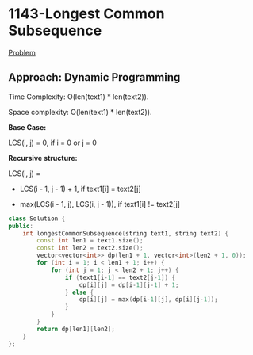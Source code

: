 # 1143-Longest Common Subsequence

[Problem](https://leetcode.com/problems/longest-common-subsequence/)

## Approach: Dynamic Programming

Time Complexity: O(len(text1) * len(text2)).

Space complexity: O(len(text1) * len(text2)).

**Base Case:**

LCS(i, j) = 0, if i = 0 or j = 0

**Recursive structure:**

LCS(i, j) =

* LCS(i - 1, j - 1) + 1, if text1[i] = text2[j]

* max(LCS(i - 1, j), LCS(i, j - 1)), if text1[i] != text2[j]

```c++
class Solution {
public:
    int longestCommonSubsequence(string text1, string text2) {
        const int len1 = text1.size();
        const int len2 = text2.size();
        vector<vector<int>> dp(len1 + 1, vector<int>(len2 + 1, 0));
        for (int i = 1; i < len1 + 1; i++) {
            for (int j = 1; j < len2 + 1; j++) {
                if (text1[i-1] == text2[j-1]) {
                    dp[i][j] = dp[i-1][j-1] + 1;
                } else {
                    dp[i][j] = max(dp[i-1][j], dp[i][j-1]);
                }
            }
        }
        return dp[len1][len2];
    }
};
```
